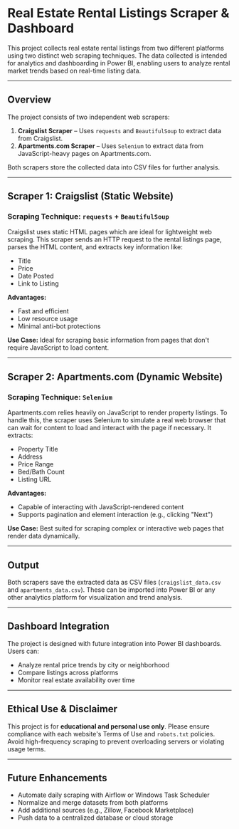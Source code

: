 # Real Estate Rental Listings Scraper & Dashboard

This project collects real estate rental listings from two different platforms using two distinct web scraping techniques. The data collected is intended for analytics and dashboarding in Power BI, enabling users to analyze rental market trends based on real-time listing data.

---

## Overview
The project consists of two independent web scrapers:

1. **Craigslist Scraper** – Uses `requests` and `BeautifulSoup` to extract data from Craigslist.
2. **Apartments.com Scraper** – Uses `Selenium` to extract data from JavaScript-heavy pages on Apartments.com.

Both scrapers store the collected data into CSV files for further analysis.

---

## Scraper 1: Craigslist (Static Website)
### Scraping Technique: `requests` + `BeautifulSoup`
Craigslist uses static HTML pages which are ideal for lightweight web scraping. This scraper sends an HTTP request to the rental listings page, parses the HTML content, and extracts key information like:
- Title
- Price
- Date Posted
- Link to Listing

**Advantages:**
- Fast and efficient
- Low resource usage
- Minimal anti-bot protections

**Use Case:**
Ideal for scraping basic information from pages that don't require JavaScript to load content.

---

## Scraper 2: Apartments.com (Dynamic Website)
### Scraping Technique: `Selenium`
Apartments.com relies heavily on JavaScript to render property listings. To handle this, the scraper uses Selenium to simulate a real web browser that can wait for content to load and interact with the page if necessary. It extracts:
- Property Title
- Address
- Price Range
- Bed/Bath Count
- Listing URL

**Advantages:**
- Capable of interacting with JavaScript-rendered content
- Supports pagination and element interaction (e.g., clicking "Next")

**Use Case:**
Best suited for scraping complex or interactive web pages that render data dynamically.

---

## Output
Both scrapers save the extracted data as CSV files (`craigslist_data.csv` and `apartments_data.csv`). These can be imported into Power BI or any other analytics platform for visualization and trend analysis.

---

## Dashboard Integration
The project is designed with future integration into Power BI dashboards. Users can:
- Analyze rental price trends by city or neighborhood
- Compare listings across platforms
- Monitor real estate availability over time

---

## Ethical Use & Disclaimer
This project is for **educational and personal use only**. Please ensure compliance with each website's Terms of Use and `robots.txt` policies. Avoid high-frequency scraping to prevent overloading servers or violating usage terms.

---

## Future Enhancements
- Automate daily scraping with Airflow or Windows Task Scheduler
- Normalize and merge datasets from both platforms
- Add additional sources (e.g., Zillow, Facebook Marketplace)
- Push data to a centralized database or cloud storage

